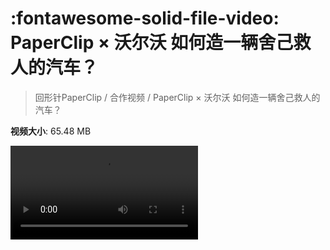 # :fontawesome-solid-file-video: PaperClip × 沃尔沃 如何造一辆舍己救人的汽车？

> 回形针PaperClip / 合作视频 / PaperClip × 沃尔沃 如何造一辆舍己救人的汽车？

**视频大小**: 65.48 MB

<div class="video"><video src="https://file.hsyhx.top/archive/回形针PaperClip/合作视频/PaperClip × 沃尔沃 如何造一辆舍己救人的汽车？.mp4" controls preload>🤔 您的浏览器不支持 video 标签</video></div>